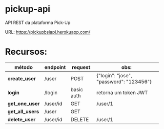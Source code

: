 # pickup-api
API REST da plataforma Pick-Up

URL: https://pickupbsiapi.herokuapp.com/

# Recursos:

método | endpoint | request | obs:
------------ | ------------- | ------------- | -------------
**create_user** | /user | POST | {"login": "jose", "password": "123456"}
**login** | /login | basic auth | retorna um token JWT
**get_one_user** | /user/id | GET | /user/1
**get_all_users** | /user | GET |
**delete_user** | /user/id | DELETE | /user/1

